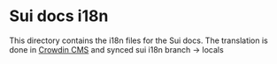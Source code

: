 # Sui docs i18n 

This directory contains the i18n files for the Sui docs.
The translation is done in [Crowdin CMS](https://crowdin.com)  and synced sui i18n branch -> locals